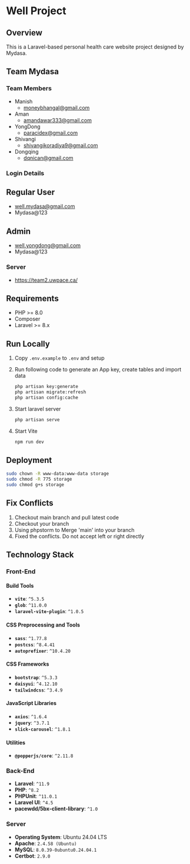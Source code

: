 # Well Project

## Overview

This is a Laravel-based personal health care website project designed by Mydasa. 
## Team Mydasa
### Team Members
- Manish
  - moneybhangal@gmail.com
- Aman
  - amandawar333@gmail.com
- YongDong
  - paracidex@gmail.com
- Shivangi
  - shivangikoradiya9@gmail.com
- Dongqing
  - dqnican@gmail.com
  

### Login Details

## Regular User
* well.mydasa@gmail.com
* Mydasa@123

## Admin 
* well.yongdong@gmail.com
* Mydasa@123


### Server
- https://team2.uwpace.ca/

## Requirements

- PHP >= 8.0
- Composer
- Laravel >= 8.x

## Run Locally
1. Copy `.env.example` to `.env` and setup   

2. Run following code to generate an App key,  create tables and import data

   ```bash	
   php artisan key:generate
   php artisan migrate:refresh
   php artisan config:cache
   ```

3. Start laravel server

   ```bash
   php artisan serve
   ```

4. Start Vite

   ```bash
   npm run dev
   ```

## Deployment

```bash
sudo chown -R www-data:www-data storage
sudo chmod -R 775 storage
sudo chmod g+s storage
```

## Fix Conflicts
1. Checkout main branch and pull latest code
2. Checkout your branch
3. Using phpstorm to Merge 'main' into your branch
4. Fixed the conflicts. Do not accept left or right directly

## Technology Stack
### Front-End

#### Build Tools
- **`vite`**: `^5.3.5`
- **`glob`**: `^11.0.0`
- **`laravel-vite-plugin`**: `^1.0.5`

#### CSS Preprocessing and Tools
- **`sass`**: `^1.77.8`
- **`postcss`**: `^8.4.41`
- **`autoprefixer`**: `^10.4.20`

#### CSS Frameworks
- **`bootstrap`**: `^5.3.3`
- **`daisyui`**: `^4.12.10`
- **`tailwindcss`**: `^3.4.9`

#### JavaScript Libraries
- **`axios`**: `^1.6.4`
- **`jquery`**: `^3.7.1`
- **`slick-carousel`**: `^1.8.1`

#### Utilities
- **`@popperjs/core`**: `^2.11.8`

### Back-End
- **Laravel**: `^11.9`
- **PHP**: `^8.2`
- **PHPUnit**: `^11.0.1`
- **Laravel UI**: `^4.5`
- **pacewdd/5bx-client-library**: `^1.0`

### Server
- **Operating System**: Ubuntu 24.04 LTS
- **Apache**: `2.4.58 (Ubuntu)`
- **MySQL**: `8.0.39-0ubuntu0.24.04.1`
- **Certbot**: `2.9.0`
